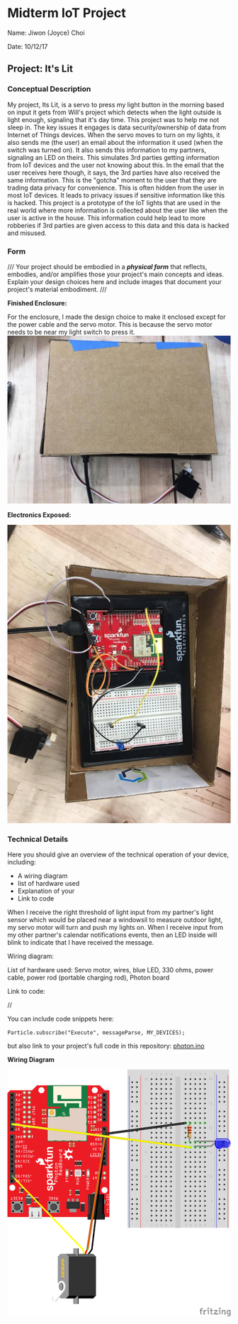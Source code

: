 # Midterm IoT Project

Name:  Jiwon (Joyce) Choi

Date: 10/12/17

## Project: It's Lit

### Conceptual Description

My project, Its Lit, is a servo to press my light button in the morning based on input it gets from Will's project which detects when the light outside is light enough, signaling that it's day time. This project was to help me not sleep in. The key issues it engages is data security/ownership of data from Internet of Things devices. When the servo moves to turn on my lights, it also sends me (the user) an email about the information it used (when the switch was turned on). It also sends this information to my partners, signaling an LED on theirs. This simulates 3rd parties getting information from IoT devices and the user not knowing about this. In the email that the user receives here though, it says, the 3rd parties have also received the same information. This is the "gotcha" moment to the user that they are trading data privacy for convenience. This is often hidden from the user in most IoT devices. It leads to privacy issues if sensitive information like this is hacked. This project is a prototype of the IoT lights that are used in the real world where more information is collected about the user like when the user is active in the house. This information could help lead to more robberies if 3rd parties are given access to this data and this data is hacked and misused. 


### Form

/// Your project should be embodied in a ***physical form*** that reflects, embodies, and/or amplifies those your project's main concepts and ideas.
Explain your design choices here and include images that document your project's material embodiment. ///

**Finished Enclosure:**

For the enclosure, I made the design choice to make it enclosed except for the power cable and the servo motor. This is because the servo motor needs to be near my light switch to press it.
![Finished Enclosure](finished_enclosure.jpg)

**Electronics Exposed:**

![Enclosure with electronics exposed](exposed_enclosure.jpg)

### Technical Details
Here you should give an overview of the technical operation of your device, including:
* A wiring diagram
* list of hardware used
* Explanation of your
* Link to code   

When I receive the right threshold of light input from my partner's light sensor which would be placed near a windowsil to measure outdoor light, my servo motor will turn and push my lights on. When I receive input from my other partner's calendar notifications events, then an LED inside will blink to indicate that I have received the message.

Wiring diagram: 

List of hardware used: Servo motor, wires, blue LED, 330 ohms, power cable, power rod (portable charging rod), Photon board

Link to code: 

//

You can include code snippets here:

```
Particle.subscribe("Execute", messageParse, MY_DEVICES);
```

but also link to your project's full code in this repository:  [photon.ino](photon.ino)

**Wiring Diagram**

![Wiring Diagram](WiringDiagram.png)

